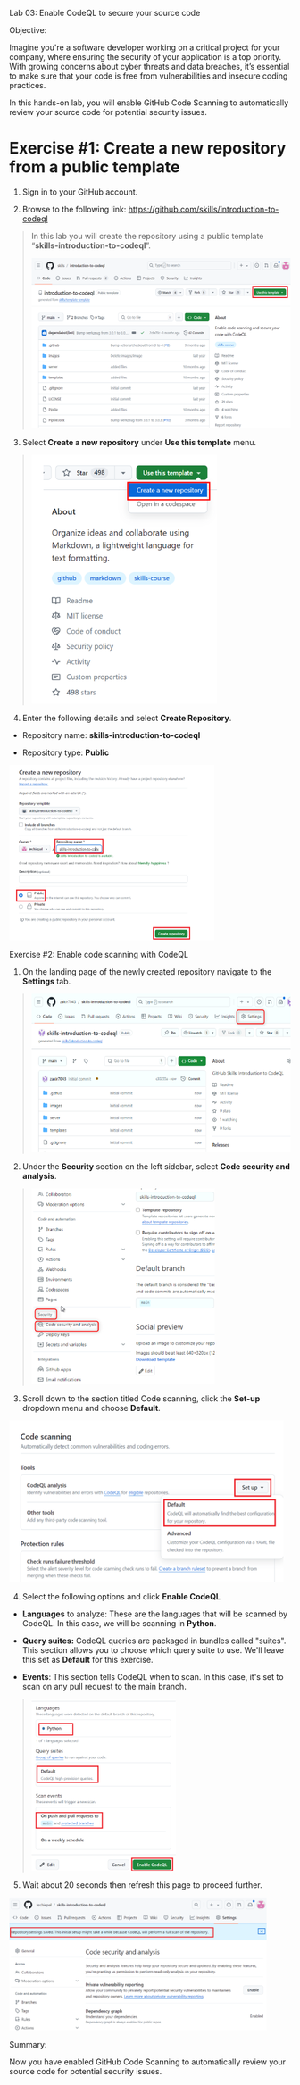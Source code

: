 Lab 03: Enable CodeQL to secure your source code

Objective:

Imagine you're a software developer working on a critical project for
your company, where ensuring the security of your application is a top
priority. With growing concerns about cyber threats and data breaches,
it’s essential to make sure that your code is free from vulnerabilities
and insecure coding practices.

In this hands-on lab, you will enable GitHub Code Scanning to
automatically review your source code for potential security issues.

# Exercise \#1: Create a new repository from a public template

1.  Sign in to your GitHub account.

2.  Browse to the following link:
    <https://github.com/skills/introduction-to-codeql>

> In this lab you will create the repository using a public template
> “**skills-introduction-to-codeql**”.
>
> <img src="./media/image1.png"
> style="width:5.33202in;height:3.17582in" />

3.  Select **Create a new repository** under **Use this template** menu.

> <img src="./media/image2.png" style="width:3.46257in;height:4.65189in"
> alt="A screenshot of a computer Description automatically generated" />

4.  Enter the following details and select **Create Repository**.

- Repository name: **skills-introduction-to-codeql**

- Repository type: **Public**

<img src="./media/image3.png"
style="width:3.81783in;height:3.27083in" />

Exercise \#2: Enable code scanning with CodeQL

1.  On the landing page of the newly created repository navigate to the
    **Settings** tab.

> <img src="./media/image4.png" style="width:5.41216in;height:2.95414in"
> alt="A screenshot of a computer Description automatically generated" />

2.  Under the **Security** section on the left sidebar, select **Code
    security and analysis**.

> <img src="./media/image5.png" style="width:3.42108in;height:3.66063in"
> alt="A screenshot of a computer Description automatically generated" />

3.  Scroll down to the section titled Code scanning, click the
    **Set-up** dropdown menu and choose **Default**.

<img src="./media/image6.png"
style="width:5.11334in;height:3.01872in" />

4.  Select the following options and click **Enable CodeQL**

- **Languages** to analyze: These are the languages that will be scanned
  by CodeQL. In this case, we will be scanning in **Python**.

- **Query suites:** CodeQL queries are packaged in bundles called
  "suites". This section allows you to choose which query suite to use.
  We'll leave this set as **Default** for this exercise.

- **Events**: This section tells CodeQL when to scan. In this case, it's
  set to scan on any pull request to the main branch.

> <img src="./media/image7.png" style="width:2.69267in;height:3.2096in" />

5.  Wait about 20 seconds then refresh this page to proceed further.

<img src="./media/image8.png"
style="width:4.80557in;height:2.47741in" />

Summary:

Now you have enabled GitHub Code Scanning to automatically review your
source code for potential security issues.

